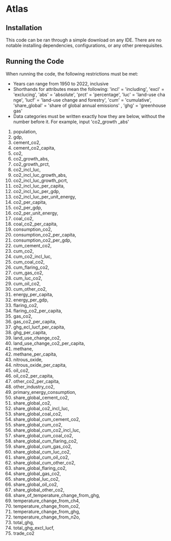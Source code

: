 # Atlas
## Installation
This code can be ran through a simple download on any IDE. There are no notable installing dependencies, configurations, or any other prerequisites.
## Running the Code
When running the code, the following restrictions must be met:
* Years can range from 1950 to 2022, inclusive
* Shorthands for attributes mean the following: 'incl' = 'including', 'excl' = 'exclucing', 'abs' = 'absolute', 'prct' = 'percentage', 'luc' = 'land-use cha
nge', 'lucf' = 'land-use change and forestry', 'cum' = 'cumulative', 'share_global' = 'share of global annual emissions'
, 'ghg' = 'greenhouse gas'
* Data categories must be written exactly how they are below, without the number before it. For example, input 'co2_growth
_abs'
1. population,
2. gdp,
3. cement_co2,
4. cement_co2_capita,
5. co2,
6. co2_growth_abs,
7. co2_growth_prct,
8. co2_incl_luc,
9. co2_incl_luc_growth_abs,
10. co2_incl_luc_growth_pcrt,
11. co2_incl_luc_per_capita,
12. co2_incl_luc_per_gdp,
13. co2_incl_luc_per_unit_energy,
14. co2_per_capita,
15. co2_per_gdp,
16. co2_per_unit_energy,
17. coal_co2,
18. coal_co2_per_capita,
19. consumption_co2,
20. consumption_co2_per_capita,
21. consumption_co2_per_gdp,
22. cum_cement_co2,
23. cum_co2,
24. cum_co2_incl_luc,
25. cum_coal_co2,
26. cum_flaring_co2,
27. cum_gas_co2,
28. cum_luc_co2,
29. cum_oil_co2,
30. cum_other_co2,
31. energy_per_capita,
32. energy_per_gdp,
33. flaring_co2,
34. flaring_co2_per_capita,
35. gas_co2,
36. gas_co2_per_capita,
37. ghg_ecl_lucf_per_capita,
38. ghg_per_capita,
39. land_use_change_co2,
40. land_use_change_co2_per_capita,
41. methane,
42. methane_per_capita,
43. nitrous_oxide,
44. nitrous_oxide_per_capita,
45. oil_co2,
46. oil_co2_per_capita,
47. other_co2_per_capita,
48. other_industry_co2,
49. primary_energy_consumption,
50. share_global_cement_co2,
51. share_global_co2,
52. share_global_co2_incl_luc,
53. share_global_coal_co2,
54. share_global_cum_cement_co2,
55. share_global_cum_co2,
56. share_global_cum_co2_incl_luc,
57. share_global_cum_coal_co2,
58. share_global_cum_flaring_co2,
59. share_global_cum_gas_co2,
60. share_global_cum_luc_co2,
61. share_global_cum_oil_co2,
62. share_global_cum_other_co2,
63. share_global_flaring_co2,
64. share_global_gas_co2,
65. share_global_luc_co2,
66. share_global_oil_co2,
67. share_global_other_co2,
68. share_of_temperature_change_from_ghg,
69. temperature_change_from_ch4,
70. temperature_change_from_co2,
71. temperature_change_from_ghg,
72. temperature_change_from_n2o,
73. total_ghg,
74. total_ghg_excl_lucf,
75. trade_co2
